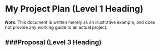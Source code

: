 # My Project Plan (Level 1 Heading)
***Note***: This document is written merely as an illustrative example, and does not provide any working guide to an actual project.

###Proposal (Level 3 Heading)
---


